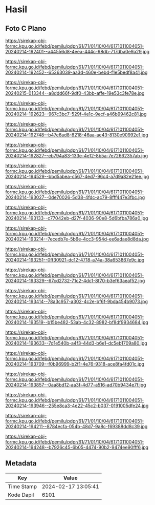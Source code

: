 # Hasil

## Foto C Plano

https://sirekap-obj-formc.kpu.go.id/febd/pemilu/pdpr/61/71/01/10/04/6171011004051-20240214-192401--a44556d8-4eea-444c-98db-717dba0e9a29.jpg

https://sirekap-obj-formc.kpu.go.id/febd/pemilu/pdpr/61/71/01/10/04/6171011004051-20240214-192452--65363039-aa3d-460e-bebd-f1e5bedf8a41.jpg

https://sirekap-obj-formc.kpu.go.id/febd/pemilu/pdpr/61/71/01/10/04/6171011004051-20240215-013344--a8ddd66f-9df0-43bb-affe-19e53c3fe78e.jpg

https://sirekap-obj-formc.kpu.go.id/febd/pemilu/pdpr/61/71/01/10/04/6171011004051-20240214-192623--967c3bc7-529f-4e1c-9ecf-a46b99462c81.jpg

https://sirekap-obj-formc.kpu.go.id/febd/pemilu/pdpr/61/71/01/10/04/6171011004051-20240214-192748--b47e6ad8-8218-46aa-ae43-8130e90992e1.jpg

https://sirekap-obj-formc.kpu.go.id/febd/pemilu/pdpr/61/71/01/10/04/6171011004051-20240214-192827--eb794a83-133e-4e12-8b5a-7e72662357ab.jpg

https://sirekap-obj-formc.kpu.go.id/febd/pemilu/pdpr/61/71/01/10/04/6171011004051-20240214-194529--bbd5abea-c567-4ed7-96c4-a7d9a82e21ee.jpg

https://sirekap-obj-formc.kpu.go.id/febd/pemilu/pdpr/61/71/01/10/04/6171011004051-20240214-193027--0de70026-5d38-4fdc-ac79-8fff447e3fbc.jpg

https://sirekap-obj-formc.kpu.go.id/febd/pemilu/pdpr/61/71/01/10/04/6171011004051-20240214-193133--c77042eb-d27f-4036-90e8-5d6bfba786a0.jpg

https://sirekap-obj-formc.kpu.go.id/febd/pemilu/pdpr/61/71/01/10/04/6171011004051-20240214-193214--7ecedb7e-5b6e-4cc3-954d-ee6adae8d8da.jpg

https://sirekap-obj-formc.kpu.go.id/febd/pemilu/pdpr/61/71/01/10/04/6171011004051-20240214-193251--0ff30921-dc12-4718-a74a-38a653867e9c.jpg

https://sirekap-obj-formc.kpu.go.id/febd/pemilu/pdpr/61/71/01/10/04/6171011004051-20240214-193329--67cd2732-71c2-4dc1-8f70-b3ef63aeaf52.jpg

https://sirekap-obj-formc.kpu.go.id/febd/pemilu/pdpr/61/71/01/10/04/6171011004051-20240214-193414--78a3c957-a302-4c2e-bf6f-9bda454b9073.jpg

https://sirekap-obj-formc.kpu.go.id/febd/pemilu/pdpr/61/71/01/10/04/6171011004051-20240214-193519--b15be482-53ab-4c32-8982-bf8df9934684.jpg

https://sirekap-obj-formc.kpu.go.id/febd/pemilu/pdpr/61/71/01/10/04/6171011004051-20240214-193633--7d1e540b-a4f3-44d3-b6e1-dc5eb1709a80.jpg

https://sirekap-obj-formc.kpu.go.id/febd/pemilu/pdpr/61/71/01/10/04/6171011004051-20240214-193709--f0b96999-b2f1-4e76-9318-ace8fa4fd01c.jpg

https://sirekap-obj-formc.kpu.go.id/febd/pemilu/pdpr/61/71/01/10/04/6171011004051-20240214-193857--0aa8bd12-aa3f-4d77-a516-ad70b9434e7f.jpg

https://sirekap-obj-formc.kpu.go.id/febd/pemilu/pdpr/61/71/01/10/04/6171011004051-20240214-193946--255e8ca3-4e22-45c2-b037-0191005dfe24.jpg

https://sirekap-obj-formc.kpu.go.id/febd/pemilu/pdpr/61/71/01/10/04/6171011004051-20240214-194211--8784ecfa-054b-48d7-9a8c-f69388dd8c39.jpg

https://sirekap-obj-formc.kpu.go.id/febd/pemilu/pdpr/61/71/01/10/04/6171011004051-20240214-194248--b7926c45-6b05-4474-90b2-9474ee90fff6.jpg


## Metadata

| Key        | Value               |
| ---------- | ------------------- |
| Time Stamp | 2024-02-17 13:05:41 |
| Kode Dapil | 6101                |



